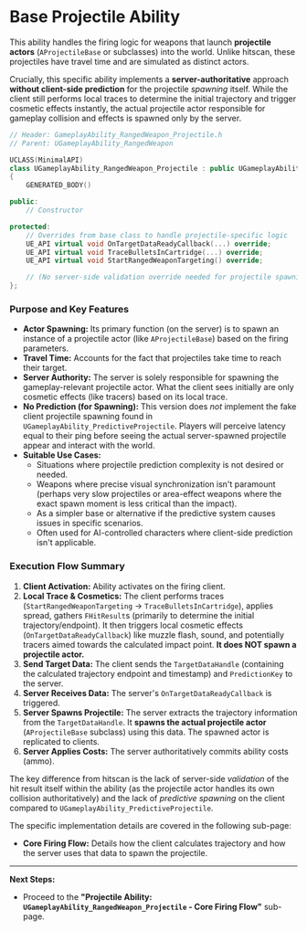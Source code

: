 # Base Projectile Ability

This ability handles the firing logic for weapons that launch **projectile actors** (`AProjectileBase` or subclasses) into the world. Unlike hitscan, these projectiles have travel time and are simulated as distinct actors.

Crucially, this specific ability implements a **server-authoritative** approach **without client-side prediction** for the projectile _spawning_ itself. While the client still performs local traces to determine the initial trajectory and trigger cosmetic effects instantly, the actual projectile actor responsible for gameplay collision and effects is spawned only by the server.

```cpp
// Header: GameplayAbility_RangedWeapon_Projectile.h
// Parent: UGameplayAbility_RangedWeapon

UCLASS(MinimalAPI)
class UGameplayAbility_RangedWeapon_Projectile : public UGameplayAbility_RangedWeapon
{
    GENERATED_BODY()

public:
    // Constructor

protected:
    // Overrides from base class to handle projectile-specific logic
    UE_API virtual void OnTargetDataReadyCallback(...) override;
    UE_API virtual void TraceBulletsInCartridge(...) override;
    UE_API virtual void StartRangedWeaponTargeting() override;

    // (No server-side validation override needed for projectile spawning itself)
};
```

### Purpose and Key Features

* **Actor Spawning:** Its primary function (on the server) is to spawn an instance of a projectile actor (like `AProjectileBase`) based on the firing parameters.
* **Travel Time:** Accounts for the fact that projectiles take time to reach their target.
* **Server Authority:** The server is solely responsible for spawning the gameplay-relevant projectile actor. What the client sees initially are only cosmetic effects (like tracers) based on its local trace.
* **No Prediction (for Spawning):** This version does _not_ implement the fake client projectile spawning found in `UGameplayAbility_PredictiveProjectile`. Players will perceive latency equal to their ping before seeing the actual server-spawned projectile appear and interact with the world.
* **Suitable Use Cases:**
  * Situations where projectile prediction complexity is not desired or needed.
  * Weapons where precise visual synchronization isn't paramount (perhaps very slow projectiles or area-effect weapons where the exact spawn moment is less critical than the impact).
  * As a simpler base or alternative if the predictive system causes issues in specific scenarios.
  * Often used for AI-controlled characters where client-side prediction isn't applicable.

### Execution Flow Summary

1. **Client Activation:** Ability activates on the firing client.
2. **Local Trace & Cosmetics:** The client performs traces (`StartRangedWeaponTargeting` -> `TraceBulletsInCartridge`), applies spread, gathers `FHitResult`s (primarily to determine the initial trajectory/endpoint). It then triggers local cosmetic effects (`OnTargetDataReadyCallback`) like muzzle flash, sound, and potentially tracers aimed towards the calculated impact point. **It does NOT spawn a projectile actor.**
3. **Send Target Data:** The client sends the `TargetDataHandle` (containing the calculated trajectory endpoint and timestamp) and `PredictionKey` to the server.
4. **Server Receives Data:** The server's `OnTargetDataReadyCallback` is triggered.
5. **Server Spawns Projectile:** The server extracts the trajectory information from the `TargetDataHandle`. It **spawns the actual projectile actor** (`AProjectileBase` subclass) using this data. The spawned actor is replicated to clients.
6. **Server Applies Costs:** The server authoritatively commits ability costs (ammo).

The key difference from hitscan is the lack of server-side _validation_ of the hit result itself within the ability (as the projectile actor handles its own collision authoritatively) and the lack of _predictive spawning_ on the client compared to `UGameplayAbility_PredictiveProjectile`.

The specific implementation details are covered in the following sub-page:

* **Core Firing Flow:** Details how the client calculates trajectory and how the server uses that data to spawn the projectile.

***

**Next Steps:**

* Proceed to the **"Projectile Ability: `UGameplayAbility_RangedWeapon_Projectile` - Core Firing Flow"** sub-page.
